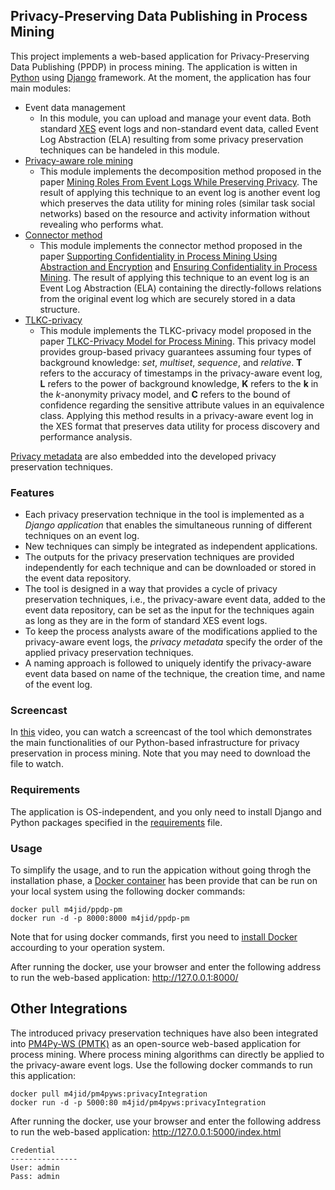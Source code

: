 ## Privacy-Preserving Data Publishing in Process Mining
This project implements a web-based application for Privacy-Preserving Data Publishing (PPDP) in process mining. The application is witten in [Python](https://www.python.org/) using [Django](https://www.djangoproject.com/) framework. 
At the moment, the application has four main modules: 
* Event data management
  - In this module, you can upload and manage your event data. Both standard [XES](http://xes-standard.org/) event logs and non-standard event data, called Event Log Abstraction (ELA) resulting from some privacy preservation techniques can be handeled in this module.
* [Privacy-aware role mining](https://github.com/m4jidRafiei/privacyAware-roleMining)
  - This module implements the decomposition method proposed in the paper [Mining Roles From Event Logs While Preserving Privacy](https://www.researchgate.net/publication/334290646_Mining_Roles_From_Event_Logs_While_Preserving_Privacy). The result of applying this technique to an event log is another event log which preserves the data utility for mining roles (similar task social networks) based on the resource and activity information without revealing who performs what.
* [Connector method](https://github.com/m4jidRafiei/privacyAware-ConnectorMethod_DFG)
  - This module implements the connector method proposed in the paper [Supporting Confidentiality in Process Mining Using Abstraction and Encryption](https://www.researchgate.net/publication/338432872_Supporting_Confidentiality_in_Process_Mining_Using_Abstraction_and_Encryption) and [Ensuring Confidentiality in Process Mining](https://www.researchgate.net/publication/330042256_Ensuring_Confidentiality_in_Process_Mining). The result of applying this technique to an event log is an Event Log Abstraction (ELA) containing the directly-follows relations from the original event log which are securely stored in a data structure.
* [TLKC-privacy](https://github.com/m4jidRafiei/TLKC-Privacy)
  - This module implements the TLKC-privacy model proposed in the paper [TLKC-Privacy Model for Process Mining](https://www.researchgate.net/publication/340261780_TLKC-Privacy_Model_for_Process_Mining). This privacy model provides group-based privacy guarantees assuming four types of background knowledge: _set_, _multiset_, _sequence_, and _relative_. __T__ refers to the accuracy of timestamps in the privacy-aware event log, __L__ refers to the power of background knowledge, __K__ refers to the __k__ in the _k_-anonymity privacy model, and __C__ refers to the bound of confidence regarding the sensitive attribute values in an equivalence class. Applying this method results in a privacy-aware event log in the XES format that preserves data utility for process discovery and performance analysis.

[Privacy metadata](https://github.com/m4jidRafiei/privacy_metadata) are also embedded into the developed privacy preservation techniques.

### Features
* Each privacy preservation technique in the tool is implemented as a _Django application_ that enables the simultaneous running of different techniques on an event log. 
* New techniques can simply be integrated as independent applications. 
* The outputs for the privacy preservation techniques are provided independently for each technique and can be downloaded or stored in the event data repository.
* The tool is designed in a way that provides a cycle of privacy preservation techniques, i.e., the privacy-aware event data, added to the event data repository, can be set as the input for the techniques again as long as they are in the form of standard XES event logs. 
* To keep the process analysts aware of the modifications applied to the privacy-aware event logs, the _privacy metadata_ specify the order of the applied privacy preservation techniques. 
* A naming approach is followed to uniquely identify the privacy-aware event data based on name of the technique, the creation time, and name of the event log.    

### Screencast
In [this](https://github.com/m4jidRafiei/PPDP-PM/blob/master/PPDPinPM.mp4) video, you can watch a screencast of the tool which demonstrates the main functionalities of our Python-based infrastructure for privacy preservation in process mining. Note that you may need to download the file to watch.

### Requirements
The application is OS-independent, and you only need to install Django and Python packages specified in the [requirements](https://github.com/m4jidRafiei/PPDP-PM/blob/master/requirements.txt) file.

### Usage
To simplify the usage, and to run the appication without going throgh the installation phase, a [Docker container](https://hub.docker.com/r/m4jid/ppdp-pm) has been provide that can be run on your local system using the following docker commands:

```shell
docker pull m4jid/ppdp-pm
docker run -d -p 8000:8000 m4jid/ppdp-pm
``` 
Note that for using docker commands, first you need to [install Docker](https://docs.docker.com/get-docker/) accourding to your operation system.

After running the docker, use your browser and enter the following address to run the web-based application:
<http://127.0.0.1:8000/> 

## Other Integrations
The introduced privacy preservation techniques have also been integrated into [PM4Py-WS (PMTK)](https://github.com/m4jidRafiei/pm4py-ws) as an open-source web-based
application for process mining. Where process mining algorithms can directly be applied to the privacy-aware event logs. Use the following docker commands to run this application:

```shell
docker pull m4jid/pm4pyws:privacyIntegration
docker run -d -p 5000:80 m4jid/pm4pyws:privacyIntegration
```
After running the docker, use your browser and enter the following address to run the web-based application:
<http://127.0.0.1:5000/index.html> 

 ```shell
Credential
---------------
User: admin
Pass: admin
```

